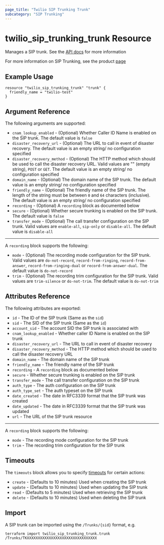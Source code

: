 ```yaml
---
page_title: "Twilio SIP Trunking Trunk"
subcategory: "SIP Trunking"
---
```


# twilio_sip_trunking_trunk Resource

Manages a SIP trunk. See the [API docs](https://www.twilio.com/docs/sip-trunking/api/trunk-resource) for more information

For more information on SIP Trunking, see the product [page](https://www.twilio.com/docs/sip-trunking)

## Example Usage

```hcl
resource "twilio_sip_trunking_trunk" "trunk" {
  friendly_name = "twilio-test"
}
```

## Argument Reference

The following arguments are supported:

- `cnam_lookup_enabled` - (Optional) Whether Caller ID Name is enabled on the SIP trunk. The default value is `false`
- `disaster_recovery_url` - (Optional) The URL to call in event of disaster recovery. The default value is an empty string/ no configuration specified
- `disaster_recovery_method` - (Optional) The HTTP method which should be used to call the disaster recovery URL. Valid values are "" (empty string), `POST` or `GET`. The default value is an empty string/ no configuration specified
- `domain_name` - (Optional) The domain name of the SIP trunk. The default value is an empty string/ no configuration specified
- `friendly_name` - (Optional) The friendly name of the SIP trunk. The length of the string must be between `0` and `64` characters (inclusive). The default value is an empty string/ no configuration specified
- `recording` - (Optional) A `recording` block as documented below
- `secure` - (Optional) Whether secure trunking is enabled on the SIP trunk. The default value is `false`
- `transfer_mode` - (Optional) The call transfer configuration on the SIP trunk. Valid values are `enable-all`, `sip-only` or `disable-all`. The default value is `disable-all`

---

A `recording` block supports the following:

- `mode` - (Optional) The recording mode configuration for the SIP trunk. Valid values are `do-not-record`, `record-from-ringing`, `record-from-answer`, `record-from-ringing-dual` or `record-from-answer-dual`. The default value is `do-not-record`
- `trim` - (Optional) The recording trim configuration for the SIP trunk. Valid values are `trim-silence` or `do-not-trim`. The default value is `do-not-trim`

## Attributes Reference

The following attributes are exported:

- `id` - The ID of the SIP trunk (Same as the `sid`)
- `sid` - The SID of the SIP trunk (Same as the `id`)
- `account_sid` - The account SID the SIP trunk is associated with
- `cnam_lookup_enabled` - Whether caller ID Name is enabled on the SIP trunk
- `disaster_recovery_url` - The URL to call in event of disaster recovery
- `disaster_recovery_method` - The HTTP method which should be used to call the disaster recovery URL
- `domain_name` - The domain name of the SIP trunk
- `friendly_name` - The friendly name of the SIP trunk
- `recording` - A `recording` block as documented below
- `secure` - Whether secure trunking is enabled on the SIP trunk
- `transfer_mode` - The call transfer configuration on the SIP trunk
- `auth_type` - The auth configuration on the SIP trunk
- `auth_type_set` - The auth typeset on the SIP trunk
- `date_created` - The date in RFC3339 format that the SIP trunk was created
- `date_updated` - The date in RFC3339 format that the SIP trunk was updated
- `url` - The URL of the SIP trunk resource

---

A `recording` block supports the following:

- `mode` - The recording mode configuration for the SIP trunk
- `trim` - The recording trim configuration for the SIP trunk

## Timeouts

The `timeouts` block allows you to specify [timeouts](https://www.terraform.io/docs/configuration/resources.html#timeouts) for certain actions:

- `create` - (Defaults to 10 minutes) Used when creating the SIP trunk
- `update` - (Defaults to 10 minutes) Used when updating the SIP trunk
- `read` - (Defaults to 5 minutes) Used when retrieving the SIP trunk
- `delete` - (Defaults to 10 minutes) Used when deleting the SIP trunk

## Import

A SIP trunk can be imported using the `/Trunks/{sid}` format, e.g.

```shell
terraform import twilio_sip_trunking_trunk.trunk /Trunks/TKXXXXXXXXXXXXXXXXXXXXXXXXXXXXXXXX
```
